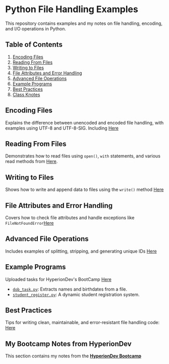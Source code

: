 # Python File Handling Examples

This repository contains examples and my notes on file handling, encoding, and I/O operations in Python.

## Table of Contents
1. [Encoding Files](#encoding-files)
2. [Reading From Files](#reading-from-files)
3. [Writing to Files](#writing-to-files)
4. [File Attributes and Error Handling](#file-attributes-and-error-handling)
5. [Advanced File Operations](#advanced-file-operations)
6. [Example Programs](#example-programs)
7. [Best Practices](#best-practices)
8. [Class Knotes](#class-knotes)

## Encoding Files
Explains the difference between unencoded and encoded file handling, with examples using UTF-8 and UTF-8-SIG. Including [Here](Encoding-Files/Unencoded-vs-EncodedExamples.md)

## Reading From Files
Demonstrates how to read files using `open()`, `with` statements, and various read methods from [Here](Reading-From-Files/ReadingFiles.md).

## Writing to Files
Shows how to write and append data to files using the `write()` method [Here](Writing-to-Files/WritingFiles.md)

## File Attributes and Error Handling
Covers how to check file attributes and handle exceptions like `FileNotFoundError`[Here](FileAttributes&ErrorHandling/ExceptionErrorHandlingFiles.md)

## Advanced File Operations
Includes examples of splitting, stripping, and generating unique IDs [Here](AdvancedFileOperations/FileOperations.md)

## Example Programs
Uploaded tasks for HyperionDev's BootCamp [Here](CoGrammar-BootCamp-Tasks/Examples.md)
- [`dob_task.py`](CoGrammar-BootCamp-Tasks/dob-task.py): Extracts names and birthdates from a file.
- [`student_register.py`](CoGrammar-BootCamp-Tasks/student-register.py): A dynamic student registration system.

## Best Practices
Tips for writing clean, maintainable, and error-resistant file handling code: [Here](BestPractices.md)

## My Bootcamp Notes from HyperionDev  
This section contains my notes from the **[HyperionDev Bootcamp](CoGrammar-BootCamp-Tasks/knotes.py)**
